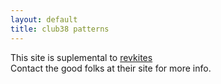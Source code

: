 ```yaml
---
layout: default
title: club38 patterns
---
```


This site is suplemental to [revkites](https://revkites.com/club-38/)  
Contact the good folks at their site for more info.
